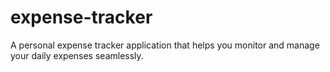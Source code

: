 # expense-tracker
 A personal expense tracker application that helps you monitor and manage your daily expenses seamlessly.
